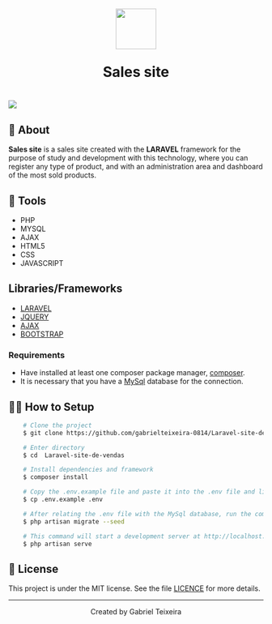 <h1 align="center">
    <img height="80" src="https://img.icons8.com/external-filled-outline-geotatah/64/000000/external-product-corporate-image-and-brand-management-filled-outline-filled-outline-geotatah-2.png" />
    <p>Sales site</p>
</h1>

<h1>
  <img src="public/img/vendas.gif" />
</h1>


## 🚨 About


**Sales site** is a sales site created with the **LARAVEL** framework for the purpose of study and development with this technology, where you can register any type of product, and with an administration area and dashboard of the most sold products. 


## 🔨 Tools

- PHP
- MYSQL
- AJAX
- HTML5
- CSS
- JAVASCRIPT

## Libraries/Frameworks

- [LARAVEL](https://laravel.com/docs/8.x/installation)
- [JQUERY](https://jquery.com/)
- [AJAX](https://www.devmedia.com.br/o-que-e-o-ajax/6702)
- [BOOTSTRAP](https://getbootstrap.com/docs/5.0/getting-started/introduction/) 


### Requirements

- Have installed at least one composer package manager, [composer](https://getcomposer.org/).
- It is necessary that you have a [MySql](https://www.mysql.com/) database for the connection.

## 👨‍💻 How to Setup

```bash
    # Clone the project
    $ git clone https://github.com/gabrielteixeira-0814/Laravel-site-de-vendas.git  
```

```bash
    # Enter directory
    $ cd  Laravel-site-de-vendas
```

```bash
    # Install dependencies and framework
    $ composer install
```

```bash
    # Copy the .env.example file and paste it into the .env file and link it to a Mysql database
    $ cp .env.example .env
```

```bash
    # After relating the .env file with the MySql database, run the command below to start the database
    $ php artisan migrate --seed
```

```bash
    # This command will start a development server at http://localhost:8000
    $ php artisan serve
```

## 📝 License

This project is under the MIT license. See the file <a href="https://github.com/gabrielteixeira-0814/Laravel-site-de-vendas/blob/main/LICENCE">LICENCE</a> for more details.

---

<p align="center">Created by Gabriel Teixeira</p>

